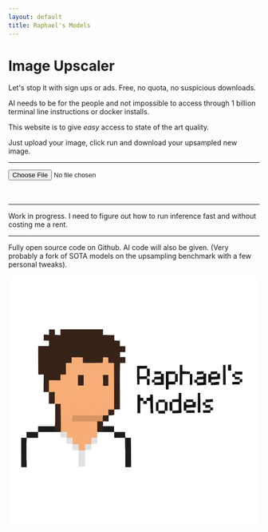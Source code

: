 ```yaml
---
layout: default
title: Raphael's Models
---
```


# Image Upscaler


Let's stop it with sign ups or ads. Free, no quota, no suspicious downloads. 

AI needs to be for the people and not impossible to access through 1 billion terminal line instructions or docker installs.

This website is to give _easy_ access to state of the art quality.

Just upload your image, click run and download your upsampled new image.

***

<form id="uploadForm">
  <input type="file" id="upload" accept="image/*"><br><br>
  <img id="preview" style="max-width:400px;" />
</form>

<script>
  document.getElementById('upload').addEventListener('change', function(e) {
    const file = e.target.files[0];
    if (file) {
      document.getElementById('preview').src = URL.createObjectURL(file);
    }
  });
</script>


***

Work in progress. I need to figure out how to run inference fast and without costing me a rent.






***

Fully open source code on Github. AI code will also be given. (Very probably a fork of SOTA models on the upsampling benchmark with a few personal tweaks).

![Raphael's Models](images/raphaels_models_alpha.png)
